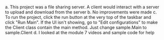 a. This project was a file sharing server. A client would interact with a server to upload
   and download from the server
b. No improvements were made
c. To run the project, click the run button at the very top of the taskbar and click "Run Main". 
   If the UI isn't showing, go to "Edit configurations" to make the Client class contain the
   main method. Just change sample.Main to sample.Client
d. I looked at the module 7 videos and sample code for help
